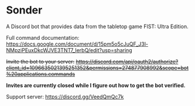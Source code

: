 # Sonder
A Discord bot that provides data from the tabletop game FIST: Ultra Edition.

Full command documentation:
https://docs.google.com/document/d/15pm5o5cJuQF_J3l-NMpziPEuxDkcWJVE3TNT7_IerbQ/edit?usp=sharing

~~Invite the bot to your server:~~
~~https://discord.com/api/oauth2/authorize?client_id=1096635021395251352&permissions=274877908992&scope=bot%20applications.commands~~

**Invites are currently closed while I figure out how to get the bot verified.**

Support server:
https://discord.gg/VeedQmQc7k
